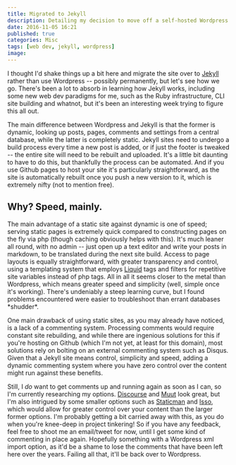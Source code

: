 ```yaml
---
title: Migrated to Jekyll
description: Detailing my decision to move off a self-hosted Wordpress site, to one using the static page generator, Jekyll.
date: 2016-11-05 16:21
published: true
categories: Misc
tags: [web dev, jekyll, wordpress]
image:
---
```

I thought I'd shake things up a bit here and migrate the site over to [Jekyll](https://jekyllrb.com/) rather than use Wordpress -- possibly permanently, but let's see how we go. There's been a lot to absorb in learning how Jekyll works, including some new web dev paradigms for me, such as the Ruby infrastructure, CLI site building and whatnot, but it's been an interesting week trying to figure this all out.<!--more-->

The main difference between Wordpress and Jekyll is that the former is dynamic, looking up posts, pages, comments and settings from a central database, while the latter is completely static. Jekyll sites need to undergo a build process every time a new post is added, or if just the footer is tweaked -- the entire site will need to be rebuilt and uploaded. It's a little bit daunting to have to do this, but thankfully the process can be automated. And if you use Github pages to host your site it's particularly straightforward, as the site is automatically rebuilt once you push a new version to it, which is extremely nifty (not to mention free).

## Why? Speed, mainly.

The main advantage of a static site against dynamic is one of speed; serving static pages is extremely quick compared to constructing pages on the fly via php (though caching obviously helps with this). It's much leaner all round, with no admin -- just open up a text editor and write your posts in markdown, to be translated during the next site build. Access to page layouts is equally straightforward, with greater transparency and control, using a templating system that employs [Liquid](https://github.com/Shopify/liquid) tags and filters for repetitive site variables instead of php tags. All in all it seems closer to the metal than Wordpress, which means greater speed and simplicity (well, simple once it's working). There's undeniably a steep learning curve, but I found problems encountered were easier to troubleshoot than errant databases \*shudder\*.

One main drawback of using static sites, as you may already have noticed, is a lack of a commenting system. Processing comments would require constant site rebuilding, and while there are ingenious solutions for this if you're hosting on Github (which I'm not yet, at least for this domain), most solutions rely on bolting on an external commenting system such as Disqus. Given that a Jekyll site means control, simplicity and speed, adding a dynamic commenting system where you have zero control over the content might run against these benefits.

Still, I *do* want to get comments up and running again as soon as I can, so I'm currently researching my options. [Discourse](http://www.discourse.org/) and [Muut](https://muut.com/) look great, but I'm also intrigued by some smaller options such as [Staticman](https://staticman.net/) and [Isso](https://posativ.org/isso/), which would allow for greater control over your content than the larger former options. I'm probably getting a bit carried away with this, as you do when you're knee-deep in project tinkering! So if you have any feedback, feel free to shoot me an email/tweet for now, until I get some kind of commenting in place again. Hopefully something with a Wordpress xml import option, as it'd be a shame to lose the comments that have been left here over the years. Failing all that, it'll be back over to Wordpress.
